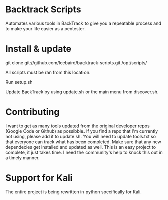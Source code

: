 Backtrack Scripts
===================
Automates various tools in BackTrack to give you a repeatable process and to make your life easier as a pentester.

Install & update
===================
git clone git://github.com/leebaird/backtrack-scripts.git /opt/scripts/

All scripts must be ran from this location.

Run setup.sh

Update BackTrack by using update.sh or the main menu from discover.sh.

Contributing
===================
I want to get as many tools updated from the original developer repos (Google Code or Github) as possibble. If you 
find a repo that I'm currently not using, please add it to update.sh. You will need to update tools.txt so that 
everyone can track what has been completed. Make sure that any new dependecies get installed and updated as well. This 
is an easy project to complete, it just takes time. I need the community's help to knock this out in a timely manner.

Support for Kali
===================
The entire project is being rewritten in python specifically for Kali.
